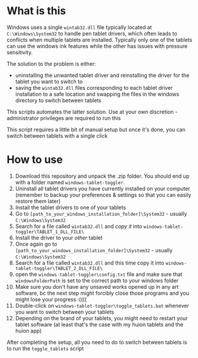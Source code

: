# What is this

Windows uses a single `wintab32.dll` file typically located at `C:\Windows\System32` to handle pen tablet drivers, which often leads to conflicts when multiple tablets are installed. 
Typically only one of the tablets can use the windows ink features while the other has issues with pressure sensitivity.

The solution to the problem is either:
- uninstalling the unwanted tablet driver and reinstalling the driver for the tablet you want to switch to
- saving the `wintab32.dll` files corresponding to each tablet driver installation to a safe location and swapping the files in the windows directory to switch between tablets

This scripts automates the latter solution.
Use at your own discretion - administrator privileges are required to run this

This script requires a little bit of manual setup but once it's done, you can switch between tablets with a single click

# How to use
1. Download this repository and unpack the .zip folder. You should end up with a folder named `windows-tablet-toggler`.
2. Uninstall all tablet drivers you have currently installed on your computer (remember to backup your preferences & settings so that you can easily restore them later)
3. Install the tablet drivers to one of your tablets
4. Go to `[path_to_your_windows_installation_folder]\System32` - usually `C:\Windows\System32`
5. Search for a file called `wintab32.dll` and *copy it* into `windows-tablet-toggler\TABLET_1_DLL_FILE\`
6. Install the driver to your *other* tablet  
7. Once again go to `[path_to_your_windows_installation_folder]\System32` - usually `C:\Windows\System32`
8. Search for a file called `wintab32.dll` and this time copy it into `windows-tablet-toggler\TABLET_2_DLL_FILE\`
9. open the `windows-tablet-toggler\config.txt` file and make sure that `windowsFolderPath` is set to the correct path to your windows folder
10. Make sure you don't have any unsaved works opened up in any art software, bc the next step might forcibly close those programs and you might lose your progress :((((
11. Double-click on `windows-tablet-toggler\toggle_tablets.bat` whenever you want to switch between your tablets
12. Depending on the brand of your tablets, you might need to restart your tablet software (at least that's the case with my huion tablets and the huion app)


After completing the setup, all you need to do to switch between tablets is to run the `toggle_tablets` script